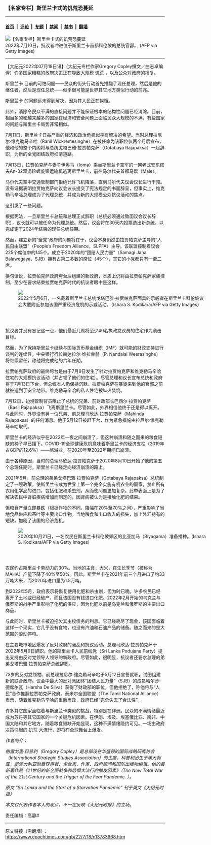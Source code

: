 ### 【名家专栏】斯里兰卡式的饥荒恐蔓延

---

#### [首页](../../../..?n13783668) &nbsp;|&nbsp; [评论](../../../../../epoch-comment?n13783668) &nbsp;|&nbsp; [专题](../../../../../epoch-special?n13783668) &nbsp;|&nbsp; [禁闻](../../../../../epoch-news?n13783668) &nbsp;|&nbsp; [禁书](../../../../../books?n13783668) &nbsp;|&nbsp; [翻墙](https://github.com/gfw-breaker/nogfw/blob/master/README.md?n13783668)


<div><img alt="【名家专栏】斯里兰卡式的饥荒恐蔓延" class="attachment-djy_600_400 size-djy_600_400 wp-post-image" src="https://i.epochtimes.com/assets/uploads/2022/07/id13783744-GettyImages-1241816047-600x400.jpg"/>
<div class="caption">
 2022年7月10日，抗议者冲进位于斯里兰卡首都科伦坡的总统官邸。 (AFP via Getty Images)
</div></div><hr/><div class="post_content" id="artbody" itemprop="articleBody">
 <!-- article content begin -->
 <p>
  【大纪元2022年07月18日讯】（大纪元专栏作家Gregory Copley撰文／曲志卓编译）许多国家糟糕的政府决策正在导致大规模
  <ok href="https://www.epochtimes.com/gb/tag/%E9%A5%A5%E8%8D%92.html">
   饥荒
  </ok>
  ，以及公众对政府的报复。
 </p>
 <p>
  <ok href="https://www.epochtimes.com/gb/tag/%E6%96%AF%E9%87%8C%E5%85%B0%E5%8D%A1.html">
   斯里兰卡
  </ok>
  目前的可怕问题——民众的街头行动首先推翻了现任总理，然后是他的继任者，然后是现任总统——似乎很可能是世界其它地方类似行动的前兆。
 </p>
 <p>
  <ok href="https://www.epochtimes.com/gb/tag/%E6%96%AF%E9%87%8C%E5%85%B0%E5%8D%A1.html">
   斯里兰卡
  </ok>
  的问题远未得到解决，因为其人民正在挨饿。
 </p>
 <p>
  此外，消除令民众不满的直接问题并不能保证根本的结构性问题已经消除。目前，相当多的和越来越多的国家在经济和安全问题上面临民众大规模的不满，有些国家的问题与斯里兰卡局势非常相似。
 </p>
 <p>
  7月11日，斯里兰卡日益严重的经济和政治危机似乎有解决的希望。当时总理拉尼尔‧维克勒马辛哈（Ranil Wickremesinghe）在被任命为该职位仅两个月后宣布，他和他的整个内阁将与总统戈塔巴雅‧拉贾帕克萨（Gotabaya Rajapaksa）一起辞职，为新的全党团结政府扫清道路。
 </p>
 <p>
  7月13日，拉贾帕克萨与妻子伊奥马（Ioma）乘坐斯里兰卡空军的一架老式安东诺夫An-32双涡轮螺旋桨运输机逃离斯里兰卡，前往马尔代夫首都马累（Male）。
 </p>
 <p>
  马尔代夫空中交通管制部门拒绝允许飞机降落，直到马尔代夫议会议长进行干预。没有证据表明拉贾帕克萨向议会议长提交了宪法规定的书面辞呈，但事实上，维克勒马辛哈总理成为了代理总统，并成为新的大规模公众抗议活动的焦点。
 </p>
 <p>
  这引发了一些问题。
 </p>
 <p>
  根据宪法，一旦斯里兰卡总统和总理正式辞职（总统必须通过致函议会议长辞职），议长就可以被任命为代理总统。然后，议会将在30天内投票选出新总统，以完成定于2024年结束的现任总统任期。
 </p>
 <p>
  然而，建立新的“全党”政府的问题将在于，议会本身仍然由拉贾帕克萨主导的“人民自由联盟”（People’s Freedom Alliance，SLPFA）主导。该联盟控制着议会225个席位中的145个。成立于2020年的“团结人民力量”（Samagi Jana Balawegaya，SJB）拥有占第二多数的席位（45个），其它的小党都只有一至二席。
 </p>
 <p>
  换句话说，拉贾帕克萨政府垮台后组建的新政府，本质上仍将由拉贾帕克萨家族控制，至少在要求结束拉贾帕克萨时代的抗议者眼中是这样。
 </p>
 <figure class="wp-caption aligncenter" style="width: 600px">
  <ok href=" https://img.theepochtimes.com/assets/uploads/2022/05/07/GettyImages-1240484756-1200x800.jpg" rel="noreferrer noopener" target="_blank">
   <img class="" src="https://img.theepochtimes.com/assets/uploads/2022/05/07/GettyImages-1240484756-1200x800.jpg"/>
  </ok>
  <br/><figcaption class="wp-caption-text">
   2022年5月6日，一名戴着斯里兰卡总统戈塔巴雅‧拉贾帕克萨面具的示威者在斯里兰卡科伦坡议会大厦附近参加该国严重经济危机的示威活动。（Ishara S. Kodikara/AFP via Getty Images）
  </figcaption><br/>
 </figure><br/>
 <p>
  抗议者并没有忘记这一点，他们最近几周将至少40名执政党议员的住宅作为袭击目标。
 </p>
 <p>
  然而，为了保持斯里兰卡继续与国际货币基金组织（IMF）就可能的财政支持进行谈判的连续性，中央银行行长南达拉尔‧维拉幸赫（P. Nandalal Weerasinghe）将继续留任，称他将完成他的六年任期。
 </p>
 <p>
  拉贾帕克萨政府的最终垮台是由于7月9日发生了针对拉贾帕克萨和维克勒马辛哈住宅的大规模抗议活动（并占领了他们的住宅）。尽管总理和议长宣布总统和政府将于7月13日下台，但总统本人仍保持沉默。拉贾帕克萨在暴徒来到他的官邸之前就被送到了安全地带。维克勒马辛哈的私人住宅被纵火焚烧。
 </p>
 <p>
  7月12日，边境管制官员阻止了总统的兄弟、前财政部长巴西尔‧拉贾帕克萨（Basil Rajapaksa）飞离斯里兰卡。尽管如此，外界相信他终于还是得以离开。与此同时，外界没有另一位兄弟、前总理马欣达‧拉贾帕克萨（Mahinda Rajapaksa）的任何消息。他于5月12日被赶下台，作为紧急措施由拉尼尔‧维克勒马辛哈取代。
 </p>
 <p>
  斯里兰卡的经济似乎在2022年一夜之间崩溃了，但这种崩溃和随之而来的粮食短缺的种子早已播下。COVID-19全球健康危机意味着斯里兰卡的经济支柱（2019年占GDP的12.6%）——旅游业，在2020年至2022年期间已崩溃。
 </p>
 <p>
  由于各种原因，当时的总理马欣达‧拉贾帕克萨于2020年8月10日开始了他的第五个总理任期时，斯里兰卡已经走向经济崩溃的路上。
 </p>
 <p>
  2021年5月，前总理的弟弟戈塔巴雅‧拉贾帕克萨（Gotabaya Rajapaksa）总统制定了一项政策，使斯里兰卡成为世界上第一个完全实施有机农业的国家，禁止所有农用化学品的进口，包括化肥和杀虫剂，从而使问题更加复杂。此举表面上是为了解决农民中肾脏疾病增加而制定的，因肾病被认为是接触化肥的结果。
 </p>
 <p>
  但粮食产量立即暴跌（根据作物的不同，降幅在20%至70%之间），严重影响了当地食品供应和茶叶等主要出口作物。当地粮食和出口收入的损失，加上外汇持有的短缺，加剧了该国的经济危机。
 </p>
 <figure class="wp-caption aligncenter" style="width: 601px">
  <ok href=" https://img.theepochtimes.com/assets/uploads/2021/10/25/GettyImages-1229193797.jpg" rel="noreferrer noopener" target="_blank">
   <img class="" src="https://img.theepochtimes.com/assets/uploads/2021/10/25/GettyImages-1229193797.jpg"/>
  </ok>
  <br/><figcaption class="wp-caption-text">
   2020年10月21日，一名农民在斯里兰卡科伦坡郊区的比亚加马（Biyagama）准备播种。(Ishara S. Kodikara/AFP via Getty Images)
  </figcaption><br/>
 </figure><br/>
 <p>
  农民约占斯里兰卡劳动力的30%。当地的主食，大米，在生长季节（被称为MAHA）产量下降了40%至50%。因此，斯里兰卡在2021年前三个月进口了约33万吨大米，而2020年进口量为1.5万吨。
 </p>
 <p>
  到2022年5月，政府表示将恢复使用化肥和杀虫剂，但为时已晚。许多农民已经离开了土地或已经破产，而且该国没有钱进口化肥。2022年2月开始的乌克兰与俄罗斯的战争严重影响了化肥的供应，因为化肥以前是乌克兰和俄罗斯的主要出口商品。
 </p>
 <p>
  与此同时，斯里兰卡被迫拖欠其主权债务的利息。它已经耗尽了现金，该国面临着这样一个现实，它几乎没有食物，也没有汽油和石油产品的储备。随之而来的是大范围的滚动停电。
 </p>
 <p>
  在主要城市地区爆发了反对政府的骚乱和抗议活动。总理马欣达‧拉贾帕克萨于2022年5月9日辞职。他的斯里兰卡人民前线党（Sri Lanka Podujana Party）提出支持由反对党领导人领导的新政府。尽管如此，很明显，抗议者还要求总理的弟弟戈塔巴雅‧拉贾帕克萨总统辞职。
 </p>
 <p>
  73岁的反对党领袖、前总理拉尼尔‧维克勒马辛哈于5月12日宣誓就职，试图组建新的联合政府。议会中最大的反对派团体“团结人民力量”（SJB）的成员哈尔沙‧德席尔瓦（Harsha De Silva）获得了财政部的职位，但他拒绝了，称他将与“人民”合作推翻拉贾帕克萨政府。泰米尔全国联盟（The Tamil National Alliance）表示，随着维克勒马辛哈的重新当政，政府已经“完全失去了合法性”。
 </p>
 <p>
  许多其它国家面临着与斯里兰卡类似的挑战，特别是在非洲。民众的不满情绪最近成为苏丹等其它国家的一个关键危机因素。在伊朗、埃及、埃塞俄比亚、南非、中国大陆和其它地方，随着粮食短缺开始显现，这种不满情绪隐约可见。一场由政府决策引起的
  <ok href="https://www.epochtimes.com/gb/tag/%E9%A5%A5%E8%8D%92.html">
   饥荒
  </ok>
  大流行，即将在全球舞台上爆发。
 </p>
 <p>
  <em>
   作者简介：
  </em>
 </p>
 <p>
  <em>
   格雷戈里‧科普利（Gregory Copley）是总部设在华盛顿的国际战略研究协会（International Strategic Studies Association）的主席。科普利出生于澳大利亚，是澳大利亚勋章获得者、企业家、作家、政府顾问和国防出版物编辑。他的最新著作是《21世纪的新全面战争和恐惧大流行的触发因素》（The New Total War of the 21st Century and the Trigger of the Fear Pandemic. ）。
  </em>
 </p>
 <p>
  <em>
   原文
   <ok href="https://www.theepochtimes.com/sri-lanka-and-the-start-of-a-starvation-pandemic_4591582.html" rel="noopener noreferrer" target="_blank">
    “Sri Lanka and the Start of a Starvation Pandemic”
   </ok>
   刊于英文《大纪元时报》
  </em>
 </p>
 <p>
  <em>
   本文仅代表作者本人的观点，不一定反映《大纪元时报》的立场。
  </em>
 </p>
 <p>
  责任编辑：高静#
 </p>
 <!-- article content end -->
 <div id="below_article_ad">
 </div>
</div>


---

原文链接（需翻墙）：https://www.epochtimes.com/gb/22/7/18/n13783668.htm